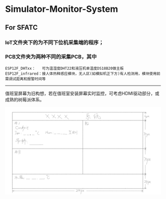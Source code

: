 # Simulator-Monitor-System
For SFATC
---
### IoT文件夹下的为不同下位机采集端的程序；

### PCB文件夹为两种不同的采集PCB，其中
	ESP12F_DHTxx：	可为温湿度DHT22和液压机单温度DS18B20做主板
	ESP12F_infrared：接人体热释感应模块，无人区(如模拟机正下方)有人检测用，模块使用前需调试距离和报警时间等
---
值班室屏幕为旧构想，若在值班室安装屏幕实时监控，可考虑HDMI驱动部分，或成熟的树莓派体系。

![示例](./值班室屏幕.png)

